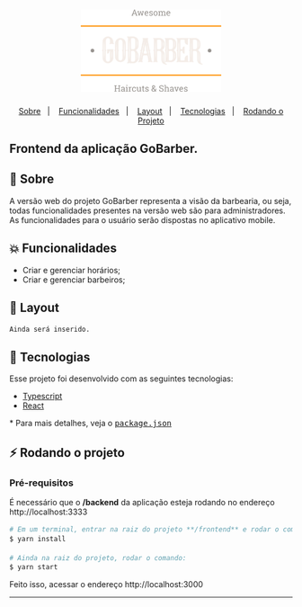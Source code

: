 <h1 align="center">
    <img alt="GoBarber" title="#delicinha" src="../.github/gobarber.png" width="250px" />
</h1>

<p align="center">
  <a href="#rocket-sobre">Sobre</a>&nbsp;&nbsp;&nbsp;|&nbsp;&nbsp;&nbsp;
  <a href="#collision-funcionalidades">Funcionalidades</a>&nbsp;&nbsp;&nbsp;|&nbsp;&nbsp;&nbsp;
  <a href="#-layout">Layout</a>&nbsp;&nbsp;&nbsp;|&nbsp;&nbsp;&nbsp;
  <a href="#rocket-tecnologias">Tecnologias</a>&nbsp;&nbsp;&nbsp;|&nbsp;&nbsp;&nbsp;
  <a href="#zap-rodando-o-projeto">Rodando o Projeto</a>
</p>

<h2>
<strong>Frontend</strong> da aplicação GoBarber.
</h2>

## 🚀 Sobre

A versão web do projeto GoBarber representa a visão da barbearia, ou seja, todas funcionalidades presentes na versão web são para administradores. As funcionalidades para o usuário serão dispostas no aplicativo mobile.

## :collision: Funcionalidades

- Criar e gerenciar horários;
- Criar e gerenciar barbeiros;

## 🎨 Layout

```
Ainda será inserido.
```

## :rocket: Tecnologias

Esse projeto foi desenvolvido com as seguintes tecnologias:

- [Typescript](https://www.typescriptlang.org/)
- [React](https://reactnative.dev/)

\* Para mais detalhes, veja o <kbd>[package.json](./package.json)</kbd>

## :zap: Rodando o projeto

### Pré-requisitos

É necessário que o **/backend** da aplicação esteja rodando no endereço http://localhost:3333

```bash
# Em um terminal, entrar na raiz do projeto **/frontend** e rodar o comando:
$ yarn install

# Ainda na raiz do projeto, rodar o comando:
$ yarn start
```

Feito isso, acessar o endereço http://localhost:3000

---
